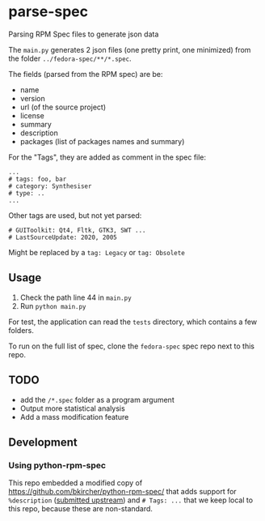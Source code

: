 # parse-spec

Parsing RPM Spec files to generate json data

The `main.py` generates 2 json files (one pretty print, one minimized) from the folder `../fedora-spec/**/*.spec`.

The fields (parsed from the RPM spec) are be:
- name
- version
- url (of the source project)
- license
- summary
- description
- packages (list of packages names and summary)

For the "Tags", they are added as comment in the spec file:
```
...
# tags: foo, bar
# category: Synthesiser
# type: ..
...
```

Other tags are used, but not yet parsed:
```
# GUIToolkit: Qt4, Fltk, GTK3, SWT ...
# LastSourceUpdate: 2020, 2005
```
Might be replaced by a `tag: Legacy` or `tag: Obsolete`   

## Usage

1. Check the path line 44 in `main.py` 
2. Run `python main.py` 

For test, the application can read the `tests` directory, which contains a few folders.

To run on the full list of spec, clone the `fedora-spec` spec repo next to this repo.


## TODO

- add the `/*.spec` folder as a program argument
- Output more statistical analysis
- Add a mass modification feature


## Development

### Using python-rpm-spec

This repo embedded a modified copy of  https://github.com/bkircher/python-rpm-spec/ that adds support 
for `%description` ([submitted upstream](https://github.com/bkircher/python-rpm-spec/pull/42)) 
and `# Tags: ...` that we keep local to this repo, because these are non-standard.
